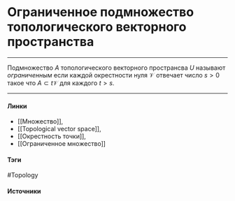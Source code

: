 # Ограниченное подмножество топологического векторного пространства
***
Подмножество $A$ топологического векторного пространсва $U$ называют *ограниченным* если каждой окрестности нуля $\mathcal{V}$ отвечает число $s>0$ такое что $A\subset t\mathcal{V}$ для каждого $t>s$.

***
#### Линки
- [[Множество]],
- [[Topological vector space]],
- [[Окрестность точки]],
- [[Ограниченное множество]]
#### Тэги
 #Topology 
#### Источники